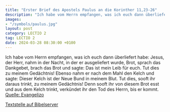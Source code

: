 ```yaml
---
title: "Erster Brief des Apostels Paulus an die Korinther 11,23-26"
description: "Ich habe vom Herrn empfangen, was ich euch dann überliefert habe: Jesus, der Herr, nahm in der Nacht, in der er ausgeliefert wurde, Brot, sprach das Dankgebet, brach das Brot und sagte: Das ist mein Leib für euch. Tut dies zu meinem Gedächtnis! Ebenso nahm er nach dem Mahl den Ke...."
images:
- "/symbols/paulus.jpg"
layout: post
category: LECTIO 2
tag: LECTIO 2
date: 2024-03-28 08:30:00 +0100
---
```

Ich habe vom Herrn empfangen, was ich euch dann überliefert habe: Jesus, der Herr, nahm in der Nacht, in der er ausgeliefert wurde, Brot,
sprach das Dankgebet, brach das Brot und sagte: Das ist mein Leib für euch. Tut dies zu meinem Gedächtnis!
Ebenso nahm er nach dem Mahl den Kelch und sagte: Dieser Kelch ist der Neue Bund in meinem Blut.<!--more--> Tut dies, sooft ihr daraus trinkt, zu meinem Gedächtnis!
Denn sooft ihr von diesem Brot esst und aus dem Kelch trinkt, verkündet ihr den Tod des Herrn, bis er kommt.<br>
[Quelle: Evangelizo](https://evangeliumtagfuertag.org/DE/gospel)

[Textstelle auf Bibelserver](https://www.bibleserver.com/EU/1.Korinther11,23-26)
